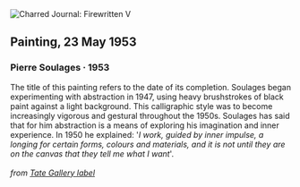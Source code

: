 <div class="artwork-of-the-day">
  <div class="container">
    <div class="img-wrapper">
      <img
        src="https://uploads7.wikiart.org/images/pierre-soulages/peinture-12-novembre-2008-2008.jpg"
        alt="Charred Journal: Firewritten V" />
    </div>
    <div class="artwork-detail">
      <div class="artwork-origin"> 
        <h2 class="artwork-name">Painting, 23 May 1953</h2>
        <h3 class="artist">
          Pierre Soulages
                    ·  1953
        </h3>
      </div>
      <p class="description">
        <span class="artwork-description-text ng-binding" ng-bind-html="viewModel.ArtworkOfTheDay.Description | unsafe">The title of this painting refers to the date of its completion. Soulages began experimenting with abstraction in 1947, using heavy brushstrokes of black paint against a light background. This calligraphic style was to become increasingly vigorous and gestural throughout the 1950s. Soulages has said that for him abstraction is a means of exploring his imagination and inner experience. In 1950 he explained: '<i>I work, guided by inner impulse, a longing for certain forms, colours and materials, and it is not until they are on the canvas that they tell me what I want</i>'.<br><br><i>from <a target="_blank" href="https://www.tate.org.uk/art/artworks/soulages-painting-23-may-1953-n06199">Tate Gallery label</a></i></span>
                        <div class="text-shadow-container" ng-show="showShadow" style=""></div>
      </p>
    </div>
  </div>

</div>
